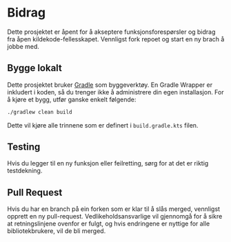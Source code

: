 # Bidrag
Dette prosjektet er åpent for å akseptere funksjonsforespørsler og bidrag fra åpen kildekode-fellesskapet.
Vennligst fork repoet og start en ny brach å jobbe med.


## Bygge lokalt
Dette prosjektet bruker [Gradle](https://gradle.org/) som byggeverktøy.
En Gradle Wrapper er inkludert i koden, så du trenger ikke å administrere din egen installasjon.
For å kjøre et bygg, utfør ganske enkelt følgende:

``` bash
./gradlew clean build
```

Dette vil kjøre alle trinnene som er definert i `build.gradle.kts` filen.

## Testing
Hvis du legger til en ny funksjon eller feilretting, sørg for at det er riktig testdekning.

## Pull Request
Hvis du har en branch på ein forken som er klar til å slås merged, 
vennligst opprett en ny pull-request. Vedlikeholdsansvarlige vil gjennomgå for å sikre at retningslinjene ovenfor er fulgt, 
og hvis endringene er nyttige for alle bibliotekbrukere, vil de bli merged.